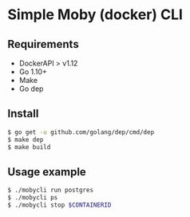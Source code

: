 # Simple Moby (docker) CLI

## Requirements

 - DockerAPI > v1.12
 - Go 1.10+
 - Make
 - Go dep

## Install
```sh
$ go get -u github.com/golang/dep/cmd/dep
$ make dep
$ make build
```

## Usage example

```sh
$ ./mobycli run postgres
$ ./mobycli ps
$ ./mobycli stop $CONTAINERID

```